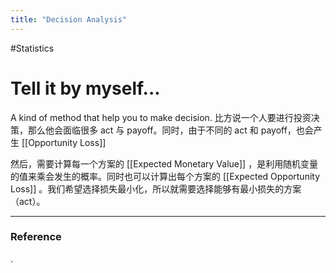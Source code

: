 ```yaml
---
title: "Decision Analysis"
---
```


#Statistics 

# Tell it by myself...

A kind of method that help you to make decision. 比方说一个人要进行投资决策，那么他会面临很多 act 与 payoff。同时，由于不同的 act 和 payoff，也会产生 [[Opportunity Loss]]

然后，需要计算每一个方案的 [[Expected Monetary Value]] ，是利用随机变量的值来乘会发生的概率。同时也可以计算出每个方案的 [[Expected Opportunity Loss]] 。我们希望选择损失最小化，所以就需要选择能够有最小损失的方案（act）。

---



### Reference 

.